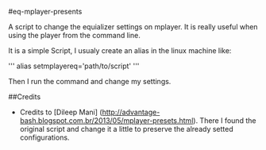 #eq-mplayer-presents

A script to change the equializer settings on mplayer. It is really useful when using the player from the command line.

It is a simple Script, I usualy create an alias in the linux machine like: 

'''
    alias setmplayereq='path/to/script'
'''

Then I run the command and change my settings.


##Credits
* Credits to [Dileep Mani] (http://advantage-bash.blogspot.com.br/2013/05/mplayer-presets.html). There I found the original script and change it a little to preserve the already setted configurations.
